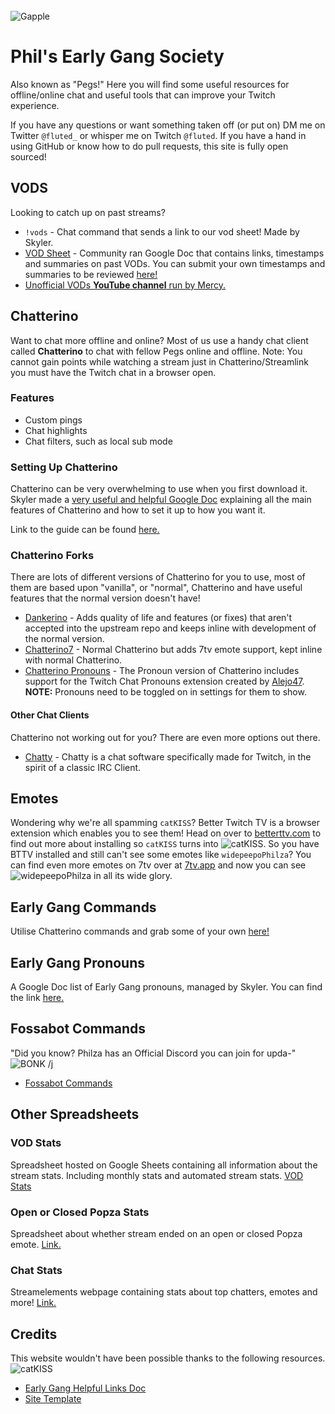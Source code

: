 <br class="aligncenter">
    <img src="https://img.represent.com/uploads/users/1297379/4ef3fb81759323f7c2e6c8a0d942918e.png" alt="Gapple" />
</br>

# Phil's Early Gang Society

Also known as "Pegs!" Here you will find some useful resources for offline/online chat and useful tools that can improve your Twitch experience.

If you have any questions or want something taken off (or put on) DM me on Twitter `@fluted_` or whisper me on Twitch `@fluted`. If you have a hand in using GitHub or know how to do pull requests, this site is fully open sourced!

## VODS

Looking to catch up on past streams?

- `!vods` - Chat command that sends a link to our vod sheet! Made by Skyler.
- [VOD Sheet](https://tinyurl.com/PhilzaVODList) - Community ran Google Doc that contains links, timestamps and summaries on past VODs. You can submit your own timestamps and summaries to be reviewed [here!](https://docs.google.com/forms/d/e/1FAIpQLSch_ZV5-J9eYte62ONz01R1pB9aWi8auAQ37YjRjyVIh0fzGg/viewform)
- [Unofficial VODs **YouTube channel** run by Mercy.](https://www.youtube.com/channel/UCbbFwA30EUO2p2U1RCnwVTA)

## Chatterino

Want to chat more offline and online? Most of us use a handy chat client called **Chatterino** to chat with fellow Pegs online and offline. Note: You cannot gain points while watching a stream just in Chatterino/Streamlink you must have the Twitch chat in a browser open.

### Features

- Custom pings
- Chat highlights
- Chat filters, such as local sub mode

### Setting Up Chatterino

Chatterino can be very overwhelming to use when you first download it. Skyler made a [very useful and helpful Google Doc](https://docs.google.com/document/d/155OY6ndhY3Iy_4xo9Nf6fkRFgsWBrjjgqHGip4Vf4D0/edit) explaining all the main features of Chatterino and how to set it up to how you want it.

Link to the guide can be found [here.](https://docs.google.com/document/d/155OY6ndhY3Iy_4xo9Nf6fkRFgsWBrjjgqHGip4Vf4D0/edit)

### Chatterino Forks

There are lots of different versions of Chatterino for you to use, most of them are based upon "vanilla", or "normal", Chatterino and have useful features that the normal version doesn't have!

- [Dankerino](https://github.com/Mm2PL/dankerino) - Adds quality of life and features (or fixes) that aren't accepted into the upstream repo and keeps inline with development of the normal version.
- [Chatterino7](https://github.com/SevenTV/chatterino7) - Normal Chatterino but adds 7tv emote support, kept inline with normal Chatterino.
- [Chatterino Pronouns](https://github.com/GabeEddyT/chatterino2) - The Pronoun version of Chatterino includes support for the Twitch Chat Pronouns extension created by [Alejo47](https://pronouns.alejo.io). **NOTE:** Pronouns need to be toggled on in settings for them to show.

#### Other Chat Clients

Chatterino not working out for you? There are even more options out there.

- [Chatty](https://chatty.github.io/) - Chatty is a chat software specifically made for Twitch, in the spirit of a classic IRC Client.

## Emotes

Wondering why we're all spamming `catKISS`? Better Twitch TV is a browser extension which enables you to see them! Head on over to [betterttv.com](https://betterttv.com) to find out more about installing so `catKISS` turns into ![catKISS](https://cdn.betterttv.net/emote/6084d90339b5010444d05c16/1x). So you have BTTV installed and still can't see some emotes like `widepeepoPhilza`? You can find even more emotes on 7tv over at [7tv.app](https://7tv.app) and now you can see ![widepeepoPhilza](https://cdn.7tv.app/emote/632b49fe61c6bb90cba4af37/1x.webp) in all its wide glory.

## Early Gang Commands

Utilise Chatterino commands and grab some of your own [here!](https://docs.google.com/spreadsheets/d/1XFcyuSC74_OYiYEd4HdFrfWJlwt86dZEtqgrOkt6z6Y/edit#gid=0)

## Early Gang Pronouns

A Google Doc list of Early Gang pronouns, managed by Skyler. You can find the link [here.](https://docs.google.com/document/d/1FaOotlbpACEoyPWcVbcxNf-V2vzZRp9qs8LJaZrNUZo/edit)

## Fossabot Commands

"Did you know? Philza has an Official Discord you can join for upda-" ![BONK](https://cdn.betterttv.net/emote/60158b3fdf6a0665f27579dc/1x) /j

- [Fossabot Commands](https://fossabot.com/philza/commands)

## Other Spreadsheets

### VOD Stats

Spreadsheet hosted on Google Sheets containing all information about the stream stats. Including monthly stats and automated stream stats. [VOD Stats](https://docs.google.com/spreadsheets/d/1wjufR0zxklO1qY_iaGoHv78hUU6kgiw_Ca7hDrJNwzw/edit#gid=0)

### Open or Closed Popza Stats

Spreadsheet about whether stream ended on an open or closed Popza emote. [Link.](https://docs.google.com/spreadsheets/d/1yyeF_fQdcbVkn0ZxC7gb-A-h1TpttqvbU7DtqYTsSiU/edit#gid=0)

### Chat Stats

Streamelements webpage containing stats about top chatters, emotes and more! [Link.](https://stats.streamelements.com/c/philza)

## Credits

This website wouldn't have been possible thanks to the following resources. ![catKISS](https://cdn.betterttv.net/emote/5f455410b2efd65d77e8cb14/1x)

- [Early Gang Helpful Links Doc](https://docs.google.com/document/d/11vclJ_Y3iEPQ9JVUsXhZjEeP2TMypP9aRAirz0QKTg4/edit)
- [Site Template](https://yuanqing.github.io/single-page-markdown-website/)
